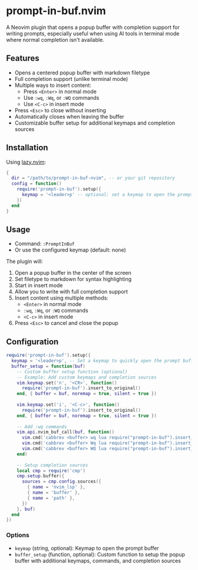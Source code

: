 # prompt-in-buf.nvim

A Neovim plugin that opens a popup buffer with completion support for writing prompts, especially useful when using AI tools in terminal mode where normal completion isn't available.

## Features

- Opens a centered popup buffer with markdown filetype
- Full completion support (unlike terminal mode)
- Multiple ways to insert content:
  - Press `<Enter>` in normal mode
  - Use `:wq`, `:Wq`, or `:WQ` commands
  - Use `<C-c>` in insert mode
- Press `<Esc>` to close without inserting
- Automatically closes when leaving the buffer
- Customizable buffer setup for additional keymaps and completion sources

## Installation

Using [lazy.nvim](https://github.com/folke/lazy.nvim):

```lua
{
  dir = "/path/to/prompt-in-buf-nvim", -- or your git repository
  config = function()
    require('prompt-in-buf').setup({
      keymap = '<leader>p' -- optional: set a keymap to open the prompt buffer
    })
  end
}
```

## Usage

- Command: `:PromptInBuf`
- Or use the configured keymap (default: none)

The plugin will:
1. Open a popup buffer in the center of the screen
2. Set filetype to markdown for syntax highlighting
3. Start in insert mode
4. Allow you to write with full completion support
5. Insert content using multiple methods:
   - `<Enter>` in normal mode
   - `:wq`, `:Wq`, or `:WQ` commands
   - `<C-c>` in insert mode
6. Press `<Esc>` to cancel and close the popup

## Configuration

```lua
require('prompt-in-buf').setup({
  keymap = '<leader>p', -- Set a keymap to quickly open the prompt buffer
  buffer_setup = function(buf)
    -- Custom buffer setup function (optional)
    -- Example: Add custom keymaps and completion sources
    vim.keymap.set('n', '<CR>', function()
      require('prompt-in-buf').insert_to_original()
    end, { buffer = buf, noremap = true, silent = true })
    
    vim.keymap.set('i', '<C-c>', function()
      require('prompt-in-buf').insert_to_original()
    end, { buffer = buf, noremap = true, silent = true })
    
    -- Add :wq commands
    vim.api.nvim_buf_call(buf, function()
      vim.cmd('cabbrev <buffer> wq lua require("prompt-in-buf").insert_to_original()')
      vim.cmd('cabbrev <buffer> Wq lua require("prompt-in-buf").insert_to_original()')
      vim.cmd('cabbrev <buffer> WQ lua require("prompt-in-buf").insert_to_original()')
    end)
    
    -- Setup completion sources
    local cmp = require('cmp')
    cmp.setup.buffer({
      sources = cmp.config.sources({
        { name = 'nvim_lsp' },
        { name = 'buffer' },
        { name = 'path' },
      })
    }, buf)
  end
})
```

### Options

- `keymap` (string, optional): Keymap to open the prompt buffer
- `buffer_setup` (function, optional): Custom function to setup the popup buffer with additional keymaps, commands, and completion sources
